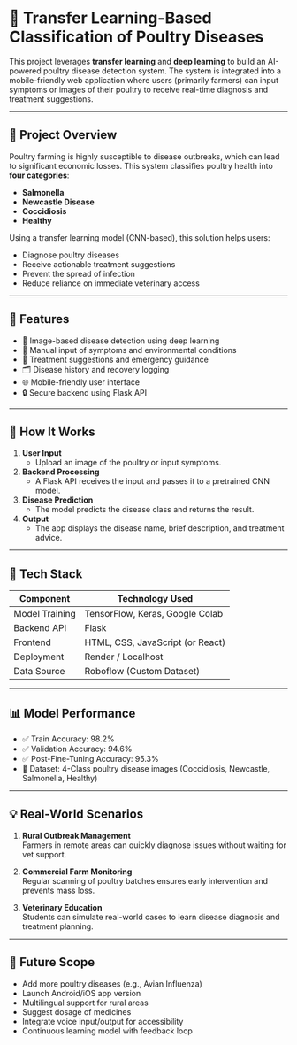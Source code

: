 # 🐔 Transfer Learning-Based Classification of Poultry Diseases

This project leverages **transfer learning** and **deep learning** to build an AI-powered poultry disease detection system. The system is integrated into a mobile-friendly web application where users (primarily farmers) can input symptoms or images of their poultry to receive real-time diagnosis and treatment suggestions.

---

## 📝 Project Overview

Poultry farming is highly susceptible to disease outbreaks, which can lead to significant economic losses. This system classifies poultry health into **four categories**:
- **Salmonella**
- **Newcastle Disease**
- **Coccidiosis**
- **Healthy**

Using a transfer learning model (CNN-based), this solution helps users:
- Diagnose poultry diseases
- Receive actionable treatment suggestions
- Prevent the spread of infection
- Reduce reliance on immediate veterinary access

---

## 📲 Features

- 📸 Image-based disease detection using deep learning
- 📝 Manual input of symptoms and environmental conditions
- 🧾 Treatment suggestions and emergency guidance
- 🗂 Disease history and recovery logging
- 🌐 Mobile-friendly user interface
- 🔒 Secure backend using Flask API

---

## 🚀 How It Works

1. **User Input**  
   - Upload an image of the poultry or input symptoms.
2. **Backend Processing**  
   - A Flask API receives the input and passes it to a pretrained CNN model.
3. **Disease Prediction**  
   - The model predicts the disease class and returns the result.
4. **Output**  
   - The app displays the disease name, brief description, and treatment advice.

---

## 🧠 Tech Stack

| Component        | Technology Used           |
|------------------|----------------------------|
| Model Training   | TensorFlow, Keras, Google Colab |
| Backend API      | Flask                      |
| Frontend         | HTML, CSS, JavaScript (or React) |
| Deployment       | Render / Localhost         |
| Data Source      | Roboflow (Custom Dataset)  |

---

## 📊 Model Performance

- ✅ Train Accuracy: 98.2%  
- ✅ Validation Accuracy: 94.6%  
- ✅ Post-Fine-Tuning Accuracy: 95.3%  
- 🧪 Dataset: 4-Class poultry disease images (Coccidiosis, Newcastle, Salmonella, Healthy)

---

## 💡 Real-World Scenarios

1. **Rural Outbreak Management**  
   Farmers in remote areas can quickly diagnose issues without waiting for vet support.

2. **Commercial Farm Monitoring**  
   Regular scanning of poultry batches ensures early intervention and prevents mass loss.

3. **Veterinary Education**  
   Students can simulate real-world cases to learn disease diagnosis and treatment planning.

---

## 🔮 Future Scope

- Add more poultry diseases (e.g., Avian Influenza)
- Launch Android/iOS app version
- Multilingual support for rural areas
- Suggest dosage of medicines
- Integrate voice input/output for accessibility
- Continuous learning model with feedback loop




